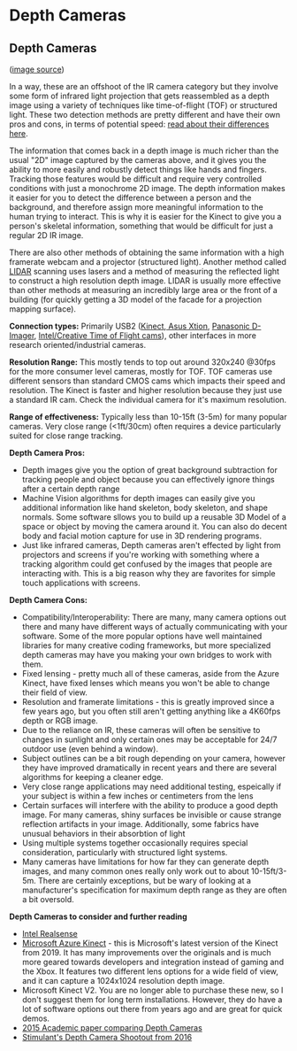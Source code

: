 # Depth Cameras



## Depth Cameras

([image source](http://web.mit.edu/newsoffice/2011/lidar-3d-camera-cellphones-0105.html))

In a way, these are an offshoot of the IR camera category but they involve some form of infrared light projection that gets reassembled as a depth image using a variety of techniques like time-of-flight (TOF) or structured light. These two detection methods are pretty different and have their own pros and cons, in terms of potential speed: [read about their differences here](http://www.computervisiononline.com/books/computer-vision/time-flight-cameras).

The information that comes back in a depth image is much richer than the usual "2D" image captured by the cameras above, and it gives you the ability to more easily and robustly detect things like hands and fingers. Tracking those features would be difficult and require very controlled conditions with just a monochrome 2D image. The depth information makes it easier for you to detect the difference between a person and the background, and therefore assign more meaningful information to the human trying to interact. This is why it is easier for the Kinect to give you a person's skeletal information, something that would be difficult for just a regular 2D IR image.

There are also other methods of obtaining the same information with a high framerate webcam and a projector (structured light). Another method called [LIDAR](http://en.wikipedia.org/wiki/LIDAR) scanning uses lasers and a method of measuring the reflected light to construct a high resolution depth image. LIDAR is usually more effective than other methods at measuring an incredibly large area or the front of a building (for quickly getting a 3D model of the facade for a projection mapping surface).

**Connection types:** Primarily USB2 ([Kinect](http://www.amazon.co.uk/dp/B0036DDW2G/?tag=creativenet-21),[ Asus Xtion](http://www.amazon.co.uk/dp/B005UHB8EK/?tag=creativenet-21), [Panasonic D-Imager](http://www2.panasonic.biz/es/densetsu/device/3DImageSensor/en/index.html), [Intel/Creative Time of Flight cams](http://click.intel.com/intelsdk/Creative\_Interactive\_Gesture\_Camera\_Developer\_Kit-P2061.aspx)), other interfaces in more research oriented/industrial cameras.

**Resolution Range:** This mostly tends to top out around 320x240 @30fps for the more consumer level cameras, mostly for TOF. TOF cameras use different sensors than standard CMOS cams which impacts their speed and resolution. The Kinect is faster and higher resolution because they just use a standard IR cam. Check the individual camera for it's maximum resolution.

**Range of effectiveness:** Typically less than 10-15ft (3-5m) for many popular cameras. Very close range (<1ft/30cm) often requires a device particularly suited for close range tracking.

**Depth Camera Pros:**

* Depth images give you the option of great background subtraction for tracking people and object because you can effectively ignore things after a certain depth range
* Machine Vision algorithms for depth images can easily give you additional information like hand skeleton, body skeleton, and shape normals. Some software sllows you to build up a reusable 3D Model of a space or object by moving the camera around it. You can also do decent body and facial motion capture for use in 3D rendering programs.
* Just like infrared cameras, Depth cameras aren't effected by light from projectors and screens if you're working with something where a tracking algorithm could get confused by the images that people are interacting with. This is a big reason why they are favorites for simple touch applications with screens.

**Depth Camera Cons:**

* Compatibility/Interoperability: There are many, many camera options out there and many have different ways of actually communicating with your software. Some of the more popular options have well maintained libraries for many creative coding frameworks, but more specialized depth cameras may have you making your own bridges to work with them.
* Fixed lensing - pretty much all of these cameras, aside from the Azure Kinect, have fixed lenses which means you won't be able to change their field of view.
* Resolution and framerate limitations - this is greatly improved since a few years ago, but you often still aren't getting anything like a 4K60fps depth or RGB image.
* Due to the reliance on IR, these cameras will often be sensitive to changes in sunlight and only certain ones may be acceptable for 24/7 outdoor use (even behind a window).
* Subject outlines can be a bit rough depending on your camera, however they have improved dramatically in recent years and there are several algorithms for keeping a cleaner edge.
* Very close range applications may need additional testing, espeically if your subject is within a few inches or centimeters from the lens
* Certain surfaces will interfere with the ability to produce a good depth image. For many cameras, shiny surfaces be invisible or cause strange reflection artifacts in your image. Additionally, some fabrics have unusual behaviors in their absorbtion of light
* Using multiple systems together occasionally requires special consideration, particularly with structured light systems.
* Many cameras have limitations for how far they can generate depth images, and many common ones really only work out to about 10-15ft/3-5m. There are certainly exceptions, but be wary of looking at a manufacturer's specification for maximum depth range as they are often a bit oversold.

**Depth Cameras to consider and further reading**

* [Intel Realsense](https://www.intelrealsense.com/compare-depth-cameras/)
* [Microsoft Azure Kinect](https://docs.microsoft.com/en-us/azure/Kinect-dk/hardware-specification) - this is Microsoft's latest version of the Kinect from 2019. It has many improvements over the originals and is much more geared towards developers and integration instead of gaming and the Xbox. It features two different lens options for a wide field of view, and it can capture a 1024x1024 resolution depth image.
* Microsoft Kinect V2. You are no longer able to purchase these new, so I don't suggest them for long term installations. However, they do have a lot of software options out there from years ago and are great for quick demos.
* [2015 Academic paper comparing Depth Cameras](https://www.ocularrobotics.com/wp-content/uploads/2015/12/MMT2015\_MMT2015\_61.pdf)
* [Stimulant's Depth Camera Shootout from 2016](https://stimulant.com/depth-sensor-shootout-2/)
